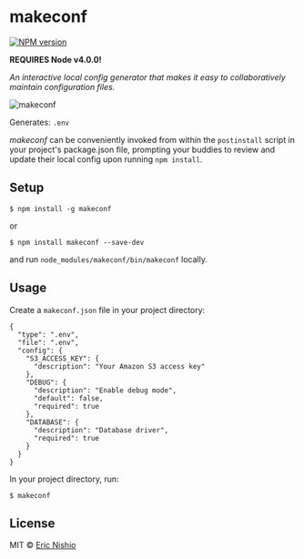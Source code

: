 makeconf
========

[![NPM version][npm-image]][npm-url]

**REQUIRES Node v4.0.0!**

*An interactive local config generator that makes it easy to collaboratively
maintain configuration files.*

![makeconf][gif]

Generates: `.env`

*makeconf* can be conveniently invoked from within the `postinstall` script
in your project's package.json file, prompting your buddies to review and update
their local config upon running `npm install`.

## Setup

```
$ npm install -g makeconf
```

or

```
$ npm install makeconf --save-dev
```

and run `node_modules/makeconf/bin/makeconf` locally.

## Usage

Create a `makeconf.json` file in your project directory:

```
{
  "type": ".env",
  "file": ".env",
  "config": {
    "S3_ACCESS_KEY": {
      "description": "Your Amazon S3 access key"
    },
    "DEBUG": {
      "description": "Enable debug mode",
      "default": false,
      "required": true
    },
    "DATABASE": {
      "description": "Database driver",
      "required": true
    }
  }
}
```

In your project directory, run:

```
$ makeconf
```

## License

MIT © [Eric Nishio](http://ericnish.io)

[npm-url]: https://npmjs.org/package/makeconf
[npm-image]: https://img.shields.io/npm/v/makeconf.svg?style=flat-square
[gif]: https://s3-eu-west-1.amazonaws.com/ericnishio/gifs/makeconf-demo.gif
